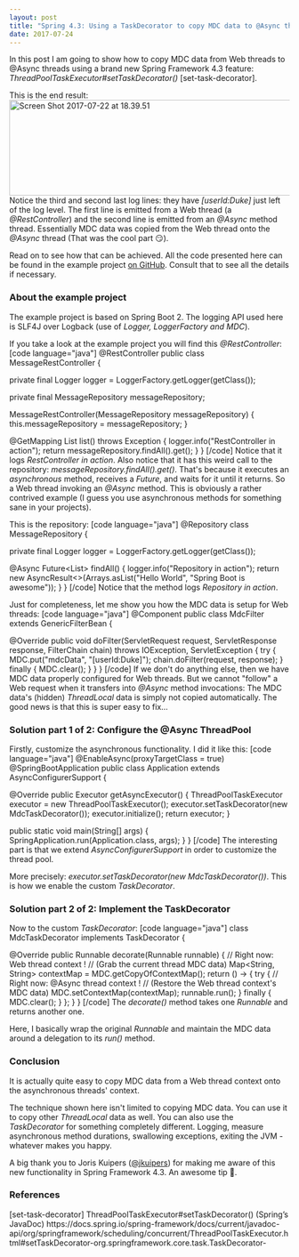 ```yaml
---
layout: post
title: "Spring 4.3: Using a TaskDecorator to copy MDC data to @Async threads"
date: 2017-07-24
---
```


In this post I am going to show how to copy MDC data from Web threads to @Async threads using a brand new Spring Framework 4.3 feature: <em>ThreadPoolTaskExecutor#setTaskDecorator()</em> [set-task-decorator]. 

This is the end result:
<img src="https://moelholm.files.wordpress.com/2017/07/screen-shot-2017-07-22-at-18-39-51.png" alt="Screen Shot 2017-07-22 at 18.39.51" width="663" height="172" class="alignnone size-full wp-image-4455" />
Notice the third and second last log lines: they have <em>[userId:Duke]</em> just left of the log level. The first line is emitted from a Web thread (a <em>@RestController</em>) and the second line is emitted from an <em>@Async</em> method thread. Essentially MDC data was copied from the Web thread onto the <em>@Async</em> thread (That was the cool part 😏). 

Read on to see how that can be achieved. All the code presented here can be found in the example project <a href="https://github.com/moelholm/smallexamples/tree/master/spring43-async-taskdecorator" target="_blank">on GitHub</a>. Consult that to see all the details if necessary.

<h3>About the example project</h3>
The example project is based on Spring Boot 2. The logging API used here is SLF4J over Logback (use of <em>Logger, LoggerFactory and MDC</em>).

If you take a look at the example project you will find this <em>@RestController</em>:
[code language="java"]
@RestController
public class MessageRestController {

  private final Logger logger = LoggerFactory.getLogger(getClass());

  private final MessageRepository messageRepository;

  MessageRestController(MessageRepository messageRepository) {
    this.messageRepository = messageRepository;
  }

  @GetMapping
  List<String> list() throws Exception {
    logger.info("RestController in action");
    return messageRepository.findAll().get();
  }
}
[/code]
Notice that it logs <em>RestController in action</em>. Also notice that it has this weird call to the repository: <em>messageRepository.findAll().get()</em>. That's because it executes an <em>asynchronous</em> method, receives a <em>Future</em>, and waits for it until it returns. So a Web thread invoking an <em>@Async</em> method. This is obviously a rather contrived example (I guess you use asynchronous methods for something sane in your projects).

This is the repository:
[code language="java"]
@Repository
class MessageRepository {

  private final Logger logger = LoggerFactory.getLogger(getClass());

  @Async
  Future<List<String>> findAll() {
    logger.info("Repository in action");
    return new AsyncResult<>(Arrays.asList("Hello World", "Spring Boot is awesome"));
  }
}
[/code]
Notice that the method logs <em>Repository in action</em>.

Just for completeness, let me show you how the MDC data is setup for Web threads:
[code language="java"]
@Component
public class MdcFilter extends GenericFilterBean {

  @Override
  public void doFilter(ServletRequest request, ServletResponse response, FilterChain chain)
      throws IOException, ServletException {
    try {
      MDC.put("mdcData", "[userId:Duke]");
      chain.doFilter(request, response);
    } finally {
      MDC.clear();
    }
  }
}
[/code]
If we don't do anything else, then we have MDC data properly configured for Web threads. But we cannot "follow" a Web request when it transfers into <em>@Async</em> method invocations: The MDC data's (hidden) <em>ThreadLocal</em> data is simply not copied automatically. The good news is that this is super easy to fix...

<h3>Solution part 1 of 2: Configure the @Async ThreadPool</h3>
Firstly, customize the asynchronous functionality. I did it like this:
[code language="java"]
@EnableAsync(proxyTargetClass = true)
@SpringBootApplication
public class Application extends AsyncConfigurerSupport {

  @Override
  public Executor getAsyncExecutor() {
    ThreadPoolTaskExecutor executor = new ThreadPoolTaskExecutor();
    executor.setTaskDecorator(new MdcTaskDecorator());
    executor.initialize();
    return executor;
  }

  public static void main(String[] args) {
    SpringApplication.run(Application.class, args);
  }
}
[/code]
The interesting part is that we extend <em>AsyncConfigurerSupport</em> in order to customize the thread pool.

More precisely: <em>executor.setTaskDecorator(new MdcTaskDecorator())</em>. This is how we enable the custom <em>TaskDecorator</em>.

<h3>Solution part 2 of 2: Implement the TaskDecorator</h3>
Now to the custom <em>TaskDecorator</em>:
[code language="java"]
class MdcTaskDecorator implements TaskDecorator {

  @Override
  public Runnable decorate(Runnable runnable) {
    // Right now: Web thread context !
    // (Grab the current thread MDC data)
    Map<String, String> contextMap = MDC.getCopyOfContextMap();
    return () -> {
      try {
        // Right now: @Async thread context !
        // (Restore the Web thread context's MDC data)
        MDC.setContextMap(contextMap);
        runnable.run();
      } finally {
        MDC.clear();
      }
    };
  }
}
[/code]
The <em>decorate()</em> method takes one <em>Runnable</em> and returns another one. 

Here, I basically wrap the original <em>Runnable</em> and maintain the MDC data around a delegation to its <em>run()</em> method. 

<h3>Conclusion</h3>
It is actually quite easy to copy MDC data from a Web thread context onto the asynchronous threads' context. 

The technique shown here isn't limited to copying MDC data. You can use it to copy other <em>ThreadLocal</em> data as well. You can also use the <em>TaskDecorator</em> for something completely different. Logging, measure asynchronous method durations, swallowing exceptions, exiting the JVM - whatever makes you happy.

A big thank you to Joris Kuipers (<a href="https://twitter.com/jkuipers" target="_new">@jkuipers</a>) for making me aware of this new functionality in Spring Framework 4.3. An awesome tip 🤗. 

<h3>References</h3>
[set-task-decorator] ThreadPoolTaskExecutor#setTaskDecorator() (Spring’s JavaDoc)
https://docs.spring.io/spring-framework/docs/current/javadoc-api/org/springframework/scheduling/concurrent/ThreadPoolTaskExecutor.html#setTaskDecorator-org.springframework.core.task.TaskDecorator-

